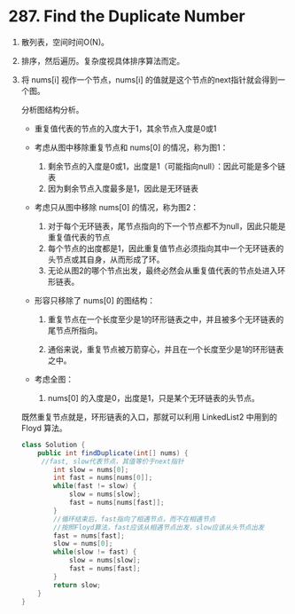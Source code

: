 #  287. Find the Duplicate Number

1. 散列表，空间时间O(N)。

2. 排序，然后遍历。复杂度视具体排序算法而定。

3. 将 nums[i] 视作一个节点，nums[i] 的值就是这个节点的next指针就会得到一个图。

   分析图结构分析。

   * 重复值代表的节点的入度大于1，其余节点入度是0或1

   * 考虑从图中移除重复节点和 nums[0] 的情况，称为图1：
     1. 剩余节点的入度是0或1，出度是1（可能指向null）：因此可能是多个链表
     2. 因为剩余节点入度最多是1，因此是无环链表

   * 考虑只从图中移除 nums[0] 的情况，称为图2：

     1. 对于每个无环链表，尾节点指向的下一个节点都不为null，因此只能是重复值代表的节点
     2. 每个节点的出度都是1，因此重复值节点必须指向其中一个无环链表的头节点或其自身，从而形成了环。
     3. 无论从图2的哪个节点出发，最终必然会从重复值代表的节点处进入环形链表。

   * 形容只移除了 nums[0] 的图结构：

     1. 重复节点在一个长度至少是1的环形链表之中，并且被多个无环链表的尾节点所指向。

     2. 通俗来说，重复节点被万箭穿心，并且在一个长度至少是1的环形链表之中。

   * 考虑全图：

     1. nums[0] 的入度是0，出度是1，只是某个无环链表的头节点。

   既然重复节点就是，环形链表的入口，那就可以利用 LinkedList2 中用到的 Floyd 算法。

   ```java
   class Solution {
       public int findDuplicate(int[] nums) {
        //fast, slow代表节点，其值等价于next指针
           int slow = nums[0];
           int fast = nums[nums[0]];
           while(fast != slow) {
               slow = nums[slow];
               fast = nums[nums[fast]];
           }
           //循环结束后，fast指向了相遇节点，而不在相遇节点
           //按照Floyd算法，fast应该从相遇节点出发，slow应该从头节点出发
           fast = nums[fast];
           slow = nums[0];
           while(slow != fast) {
               slow = nums[slow];
               fast = nums[fast];
           }
           return slow;
       }
   }
   ```
   
    